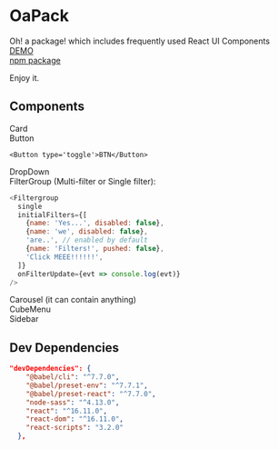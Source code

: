 # OaPack

Oh! a package! which includes frequently used React UI Components  
[DEMO](https://situ.netlify.com)  
[npm package](https://www.npmjs.com/package/oapack)

Enjoy it.

## Components

Card  
Button

```
<Button type='toggle'>BTN</Button>
```

DropDown  
FilterGroup (Multi-filter or Single filter):

```js
<Filtergroup
  single
  initialFilters={[
    {name: 'Yes...', disabled: false},
    {name: 'we', disabled: false},
    'are..', // enabled by default
    {name: 'Filters!', pushed: false},
    'Click MEEE!!!!!!',
  ]}
  onFilterUpdate={evt => console.log(evt)}
/>
```

Carousel (it can contain anything)  
CubeMenu  
Sidebar

## Dev Dependencies

```json
"devDependencies": {
    "@babel/cli": "^7.7.0",
    "@babel/preset-env": "^7.7.1",
    "@babel/preset-react": "^7.7.0",
    "node-sass": "^4.13.0",
    "react": "^16.11.0",
    "react-dom": "^16.11.0",
    "react-scripts": "3.2.0"
  },
```
